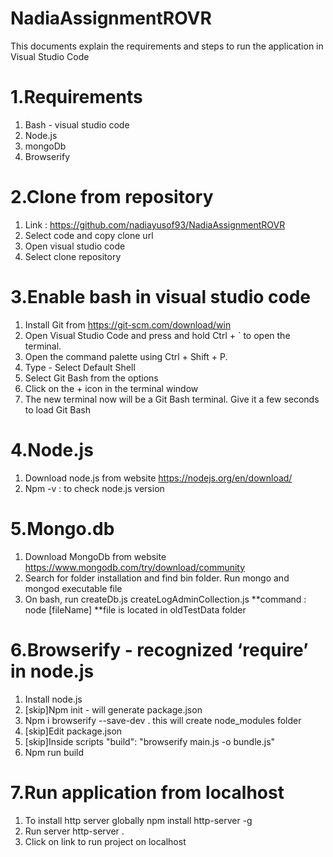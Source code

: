 # NadiaAssignmentROVR

This documents explain the requirements and steps to run the application in Visual Studio Code
# 1.Requirements
1. Bash - visual studio code
2. Node.js
3. mongoDb
4. Browserify

# 2.Clone from repository
1. Link : https://github.com/nadiayusof93/NadiaAssignmentROVR
2. Select code and copy clone url
3. Open visual studio code
4. Select clone repository

# 3.Enable bash in visual studio code
1. Install Git from https://git-scm.com/download/win
2. Open Visual Studio Code and press and hold Ctrl + ` to open the terminal.
3. Open the command palette using Ctrl + Shift + P.
4. Type - Select Default Shell
5. Select Git Bash from the options
6. Click on the + icon in the terminal window
7. The new terminal now will be a Git Bash terminal. Give it a few seconds to load Git Bash

# 4.Node.js
1. Download node.js from website https://nodejs.org/en/download/
2. Npm -v : to check node.js version

# 5.Mongo.db
1. Download MongoDb from website https://www.mongodb.com/try/download/community
2. Search for folder installation and find bin folder. Run mongo and mongod executable file
3. On bash, run
   createDb.js
   createLogAdminCollection.js
   **command : node [fileName]
   **file is located in oldTestData folder

# 6.Browserify - recognized ‘require’ in node.js
1. Install node.js
2. [skip]Npm init - will generate package.json
3. Npm i browserify --save-dev .  this will create node_modules folder
4. [skip]Edit package.json
5. [skip]Inside scripts "build": "browserify main.js -o bundle.js"
6. Npm run build

# 7.Run application from localhost
1. To install http server globally
   npm install http-server -g
2. Run server
   http-server . 
3. Click on link to run project on localhost
